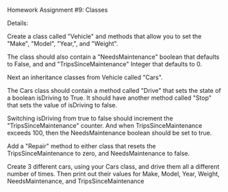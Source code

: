 Homework Assignment #9: Classes


Details:
 
Create a class called "Vehicle" and methods that allow you to set the "Make", "Model", "Year,", and "Weight".

The class should also contain a "NeedsMaintenance" boolean that defaults to False, and and "TripsSinceMaintenance" Integer that defaults to 0.

Next an inheritance classes from Vehicle called "Cars".

The Cars class should contain a method called "Drive" that sets the state of a boolean isDriving to True.  It should have another method called "Stop" that sets the value of isDriving to false.

Switching isDriving from true to false should increment the "TripsSinceMaintenance" counter. And when TripsSinceMaintenance exceeds 100, then the NeedsMaintenance boolean should be set to true.

Add a "Repair" method to either class that resets the TripsSinceMaintenance to zero, and NeedsMaintenance to false.

Create 3 different cars, using your Cars class, and drive them all a different number of times. Then print out their values for Make, Model, Year, Weight, NeedsMaintenance, and TripsSinceMaintenance